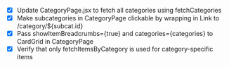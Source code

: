 - [x] Update CategoryPage.jsx to fetch all categories using fetchCategories
- [x] Make subcategories in CategoryPage clickable by wrapping in Link to /category/${subcat.id}
- [x] Pass showItemBreadcrumbs={true} and categories={categories} to CardGrid in CategoryPage
- [x] Verify that only fetchItemsByCategory is used for category-specific items
